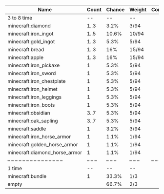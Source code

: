 | Name                          | Count | Chance | Weight | Comment |
| ----------------------------- | ----- | ------ | ------ | ------- |
| 3 to 8 time                   |    -- |     -- |     -- |         |
| minecraft:diamond             |  1..3 |   3.2% |   3/94 |         |
| minecraft:iron_ingot          |  1..5 |  10.6% |  10/94 |         |
| minecraft:gold_ingot          |  1..3 |   5.3% |   5/94 |         |
| minecraft:bread               |  1..3 |    16% |  15/94 |         |
| minecraft:apple               |  1..3 |    16% |  15/94 |         |
| minecraft:iron_pickaxe        |     1 |   5.3% |   5/94 |         |
| minecraft:iron_sword          |     1 |   5.3% |   5/94 |         |
| minecraft:iron_chestplate     |     1 |   5.3% |   5/94 |         |
| minecraft:iron_helmet         |     1 |   5.3% |   5/94 |         |
| minecraft:iron_leggings       |     1 |   5.3% |   5/94 |         |
| minecraft:iron_boots          |     1 |   5.3% |   5/94 |         |
| minecraft:obsidian            |  3..7 |   5.3% |   5/94 |         |
| minecraft:oak_sapling         |  3..7 |   5.3% |   5/94 |         |
| minecraft:saddle              |     1 |   3.2% |   3/94 |         |
| minecraft:iron_horse_armor    |     1 |   1.1% |   1/94 |         |
| minecraft:golden_horse_armor  |     1 |   1.1% |   1/94 |         |
| minecraft:diamond_horse_armor |     1 |   1.1% |   1/94 |         |
| – – – – – – – – – – – – – – – | – – – | – – –  | – – –  | – – – – |
| 1 time                        |    -- |     -- |     -- |         |
| minecraft:bundle              |     1 |  33.3% |    1/3 |         |
| empty                         |       |  66.7% |    2/3 |         |
